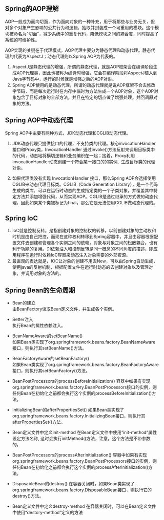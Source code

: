 ## Spring的AOP理解  
AOP一般成为面向切面，作为面向对象的一种补充，用于将那些与业务无关，但对多个对象产生影响的公共行为和逻辑，抽取并封装成一个可重用的模块。这个模块被命名为"切面"，减少系统中的重复代码，降低模块之间的耦合度，同时提高了系统的可维护性。  

AOP实现的关键在于代理模式，AOP代理主要分为静态代理和动态代理。静态代理的代表为AspectJ；动态代理则以Spring AOP为代表的。  
1. AspectJ是静态代理的增强，所谓的静态代理，就是AOP框架会在编译阶段生成AOP代理类，因此也被称为编译时增强，它会在编译阶段将AspectJ植入到Java字节码中，运行的时候就是增强之后的AOP对象。
2. Spring AOP使用的是动态代理，所谓的动态代理就是说AOP框架不会去修改字节码，而是每次运行时在内存中临时为方法生成一个AOP对象，这个AOP对象包含了目标对象的全部方法，并且在特定的切点做了增强处理，并回调原对象的方法。

## Spring AOP中动态代理
Spring AOP中主要有两种方式，JDK动态代理和CGLIB动态代理。  
1. JDK动态代理只提供接口的代理，不支持类的代理。核心invocationHandler接口和Proxy类，InvocationHandler 通过invoke()方法反射来调用目标类中的代码，动态地将横切逻辑和业务编织在一起；接着，Proxy利用 InvocationHandler动态创建一个符合某一接口的的实例,  生成目标类的代理对象。

2. 如果代理类没有实现 InvocationHandler 接口，那么Spring AOP会选择使用CGLIB来动态代理目标类。CGLIB（Code Generation Library），是一个代码生成的类库，可以在运行时动态的生成指定类的一个子类对象，并覆盖其中特定方法并添加增强代码，从而实现AOP。CGLIB是通过继承的方式做的动态代理，因此如果某个类被标记为final，那么它是无法使用CGLIB做动态代理的。


## Spring IoC
1. IoC就是控制反转，是指创建对象的控制权的转移，以前创建对象的主动权和时机是由自己把控，而现在这种权利转移到Spring容器中，并且由容器根据配置文件去创建和管理各个实例之间的依赖，对象与对象之间的松散耦合，也有利于功能的复用。DI依赖注入和控制反转是同一概念的不同角度的描述，即应用程序在运行时依赖IoC容器来动态注入对象需要的外部资源。
2. 最直观的表达就是，IOC让对象的创建不用去New，可以由Spring自动生成，使用java的反射机制，根据配置文件在运行时动态的去创建对象以及管理对象，并调用对象的方法的。

## Spring Bean的生命周期  
- Bean的建立  
      由BeanFactory读取Bean定义文件，并生成各个实例。

- Setter注入  
      执行Bean的属性依赖注入。

- BeanNameAware的setBeanName()  
      如果Bean类实现了org.springframework.beans.factory.BeanNameAware接口，则执行其setBeanName()方法。

- BeanFactoryAware的setBeanFactory()  
      如果Bean类实现了org.springframework.beans.factory.BeanFactoryAware接口，则执行其setBeanFactory()方法。

- BeanPostProcessors的processBeforeInitialization()
      容器中如果有实现org.springframework.beans.factory.BeanPostProcessors接口的实例，则任何Bean在初始化之前都会执行这个实例的processBeforeInitialization()方法。

- InitializingBean的afterPropertiesSet()
      如果Bean类实现了org.springframework.beans.factory.InitializingBean接口，则执行其afterPropertiesSet()方法。

- Bean定义文件中定义init-method
      在Bean定义文件中使用“init-method”属性设定方法名称, 这时会执行initMethod()方法，注意，这个方法是不带参数的。

- BeanPostProcessors的processAfterInitialization()
      容器中如果有实现org.springframework.beans.factory.BeanPostProcessors接口的实例，则任何Bean在初始化之前都会执行这个实例的processAfterInitialization()方法。

- DisposableBean的destroy()
      在容器关闭时，如果Bean类实现了org.springframework.beans.factory.DisposableBean接口，则执行它的destroy()方法。

- Bean定义文件中定义destroy-method
      在容器关闭时，可以在Bean定义文件中使用“destory-method”定义的方法